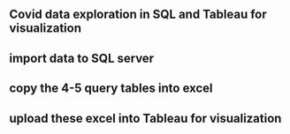 ## Covid data exploration in SQL and Tableau for visualization

## import data to SQL server
## copy the 4-5 query tables into excel
## upload these excel into Tableau for visualization
